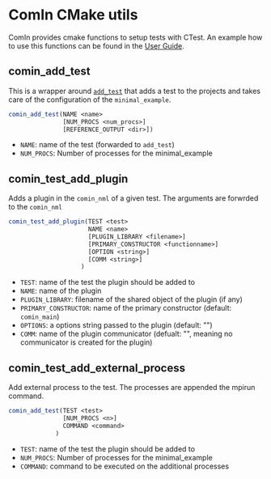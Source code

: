# ComIn CMake utils

ComIn provides cmake functions to setup tests with CTest. An example
how to use this functions can be found in the [User Guide](user_guide.md).

## comin_add_test
This is a wrapper around [`add_test`](https://cmake.org/cmake/help/latest/command/add_test.html)
that adds a test to the projects and takes care of the configuration of the `minimal_example`.
```cmake
comin_add_test(NAME <name>
               [NUM_PROCS <num_procs>]
               [REFERENCE_OUTPUT <dir>])
```
- `NAME`: name of the test (forwarded to `add_test`)
- `NUM_PROCS`: Number of processes for the minimal_example

## comin_test_add_plugin
Adds a plugin in the `comin_nml` of a given test. The arguments are forwrded to the `comin_nml`
```cmake
comin_test_add_plugin(TEST <test>
                      NAME <name>
                      [PLUGIN_LIBRARY <filename>]
                      [PRIMARY_CONSTRUCTOR <functionname>]
                      [OPTION <string>]
                      [COMM <string>]
                    )
```
- `TEST`: name of the test the plugin should be added to
- `NAME`: name of the plugin
- `PLUGIN_LIBRARY`: filename of the shared object of the plugin (if any)
- `PRIMARY_CONSTRUCTOR`: name of the primary constructor (default: `comin_main`)
- `OPTIONS`: a options string passed to the plugin (default: "")
- `COMM`: name of the plugin communicator (defualt: "", meaning no communicator is created for the plugin)

## comin_test_add_external_process
Add external process to the test. The processes are appended the mpirun command.
```cmake
comin_add_test(TEST <test>
               [NUM_PROCS <n>]
               COMMAND <command>
             )
```
- `TEST`: name of the test the plugin should be added to
- `NUM_PROCS`: Number of processes for the minimal_example
- `COMMAND`: command to be executed on the additional processes
